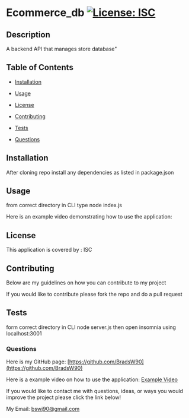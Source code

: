 # Ecommerce_db [![License: ISC](https://img.shields.io/badge/License-ISC-blue.svg)](https://opensource.org/licenses/ISC)

  ## Description

  A backend API that manages store database"

  ## Table of Contents

  - [Installation](#Installation)

  - [Usage](#Usage)

  - [License](#License)

  - [Contributing](#Contributing)

  - [Tests](#Tests)

  - [Questions](#Questions)

  ## Installation

  After cloning repo install any dependencies as listed in package.json

  ## Usage

  from correct directory in CLI type node index.js

  Here is an example video demonstrating how to use the application: 

  ## License

  This application is covered by : ISC

  ## Contributing

  Below are my guidelines on how you can contribute to my project

  If you would like to contribute please fork the repo and do a pull request

  ## Tests

  form correct directory in CLI node server.js then open insomnia using localhost:3001

  ### Questions

  Here is my GitHub page: [https://github.com/BradsW90](https://github.com/BradsW90)

  Here is a example video on how to use the application: [Example Video](drive.google.com/file/d/1REgRcXcf-M6LlFhDi4rZ3YQVXTNDCBQN/view)

  If you would like to contact me with questions, ideas, or ways you would improve the project please click the link below!

  My Email: [bswj90@gmail.com](mailto:bswj90@gmail.com)
  
  